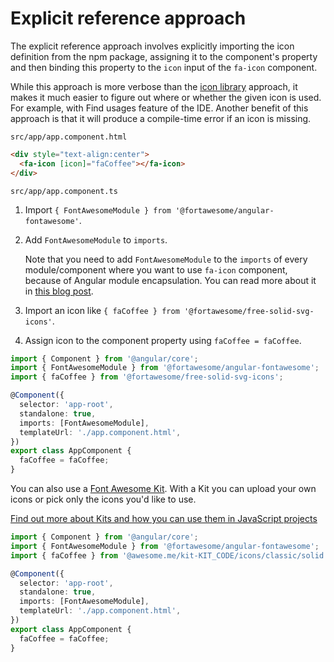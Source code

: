 # Explicit reference approach

The explicit reference approach involves explicitly importing the icon definition from the npm package, assigning it to the component's property and then binding this property to the `icon` input of the `fa-icon` component.

While this approach is more verbose than the [icon library](./icon-library.md) approach, it makes it much easier to figure out where or whether the given icon is used. For example, with Find usages feature of the IDE. Another benefit of this approach is that it will produce a compile-time error if an icon is missing.

`src/app/app.component.html`

```html
<div style="text-align:center">
  <fa-icon [icon]="faCoffee"></fa-icon>
</div>
```

`src/app/app.component.ts`

1. Import `{ FontAwesomeModule } from '@fortawesome/angular-fontawesome'`.
1. Add `FontAwesomeModule` to `imports`.

   Note that you need to add `FontAwesomeModule` to the `imports` of every module/component where you want to use `fa-icon` component, because of Angular module encapsulation. You can read more about it in [this blog post](https://indepth.dev/posts/1056/avoiding-common-confusions-with-modules-in-angular#module-encapsulation).
1. Import an icon like `{ faCoffee } from '@fortawesome/free-solid-svg-icons'`.
1. Assign icon to the component property using `faCoffee = faCoffee`.

```typescript
import { Component } from '@angular/core';
import { FontAwesomeModule } from '@fortawesome/angular-fontawesome';
import { faCoffee } from '@fortawesome/free-solid-svg-icons';

@Component({
  selector: 'app-root',
  standalone: true,
  imports: [FontAwesomeModule],
  templateUrl: './app.component.html',
})
export class AppComponent {
  faCoffee = faCoffee;
}
```

You can also use a [Font Awesome Kit](https://fontawesome.com/kits). With a Kit
you can upload your own icons or pick only the icons you'd like to use.

[Find out more about Kits and how you can use them in JavaScript projects](https://fontawesome.com/docs/web/setup/use-kit)

```typescript
import { Component } from '@angular/core';
import { FontAwesomeModule } from '@fortawesome/angular-fontawesome';
import { faCoffee } from '@awesome.me/kit-KIT_CODE/icons/classic/solid'; // KIT_CODE is a unique identifier for you Pro Kit

@Component({
  selector: 'app-root',
  standalone: true,
  imports: [FontAwesomeModule],
  templateUrl: './app.component.html',
})
export class AppComponent {
  faCoffee = faCoffee;
}
```

